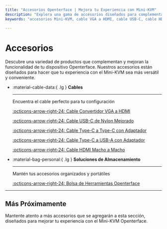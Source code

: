 ```yaml
---
title: "Accesorios Openterface | Mejora tu Experiencia con Mini-KVM"
description: "Explora una gama de accesorios diseñados para complementar y mejorar la funcionalidad de tu Mini-KVM Openterface. Desde cables hasta bolsas de herramientas, encuentra todo lo que necesitas para optimizar tu configuración."
keywords: "accesorios Mini-KVM, cable VGA a HDMI, cable USB-C, cable HDMI, bolsa de herramientas, tapa de pin de extensión"

---
```


# **Accesorios**

Descubre una variedad de productos que complementan y mejoran la funcionalidad de tu dispositivo Openterface. Nuestros accesorios están diseñados para hacer que tu experiencia con el Mini-KVM sea más versátil y conveniente.

<div class="grid cards" markdown>

-   :material-cable-data:{ .lg } __Cables__

    ---

    Encuentra el cable perfecto para tu configuración

    [:octicons-arrow-right-24: Cable Convertidor VGA a HDMI](/product/accessories/vga-to-hdmi-cable)

    [:octicons-arrow-right-24: Cable USB-C de Nylon Mejorado](/product/accessories/nylong-c-to-c-150)

    [:octicons-arrow-right-24: Cable Type-C a Type-C con Adaptador](/product/accessories/type-c-to-c-cable-with-adapter)

    [:octicons-arrow-right-24: Cable Type-C a USB-A con Adaptador](/product/accessories/black-c-to-a-30)

    [:octicons-arrow-right-24: Cable HDMI Macho a Macho](/product/accessories/hdmi-male-to-male-cable)

-   :material-bag-personal:{ .lg } __Soluciones de Almacenamiento__

    ---

    Mantén tus accesorios organizados y portátiles

    [:octicons-arrow-right-24: Bolsa de Herramientas Openterface](/product/accessories/openterface-toolkit-bag)

</div>

---

## Más Próximamente

Mantente atento a más accesorios que se agregarán a esta sección, diseñados para mejorar tu experiencia con el Mini-KVM Openterface.